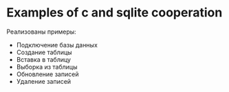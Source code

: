 # Examples of c and sqlite cooperation

Реализованы примеры:
- Подключение базы данных
- Создание таблицы
- Вставка в таблицу
- Выборка из таблицы
- Обновление записей
- Удаление записей

